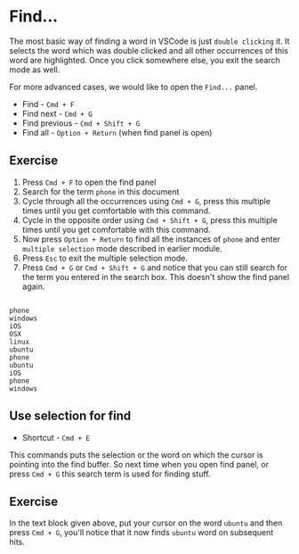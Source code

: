 Find...
========

The most basic way of finding a word in VSCode is just `double clicking`
it. It selects the word which was double clicked and all other occurrences of
this word are highlighted. Once you click somewhere else, you exit the search
mode as well.

For more advanced cases, we would like to open the `Find...` panel.


* Find - `Cmd + F`
* Find next - `Cmd + G`
* Find previous - `Cmd + Shift + G`
* Find all - `Option + Return` (when find panel is open)


Exercise
---------

1. Press `Cmd + F` to open the find panel
2. Search for the term `phone` in this document
3. Cycle through all the occurrences using `Cmd + G`, press this multiple times
   until you get comfortable with this command.
4. Cycle in the opposite order using `Cmd + Shift + G`, press this
   multiple times until you get comfortable with this command.
5. Now press `Option + Return` to find all the instances of `phone` and enter
   `multiple selection` mode described in earlier module.
6. Press `Esc` to exit the multiple selection mode.
7. Press `Cmd + G` or `Cmd + Shift + G` and notice that you can still search for
   the term you entered in the search box. This doesn't show the find panel
   again.

```

phone
windows
iOS
OSX
linux
ubuntu
phone
ubuntu
iOS
phone
windows

```


Use selection for find
-----------------------

* Shortcut - `Cmd + E`

This commands puts the selection or the word on which the cursor is pointing
into the find buffer. So next time when you open find panel, or press `Cmd + G`
this search term is used for finding stuff.


Exercise
---------

In the text block given above, put your cursor on the word `ubuntu` and then
press `Cmd + G`, you'll notice that it now finds `ubuntu` word on subsequent
hits.
